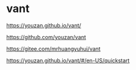 # vant

<https://youzan.github.io/vant/>

<https://github.com/youzan/vant>

<https://gitee.com/mrhuangyuhui/vant>

<https://youzan.github.io/vant/#/en-US/quickstart>

